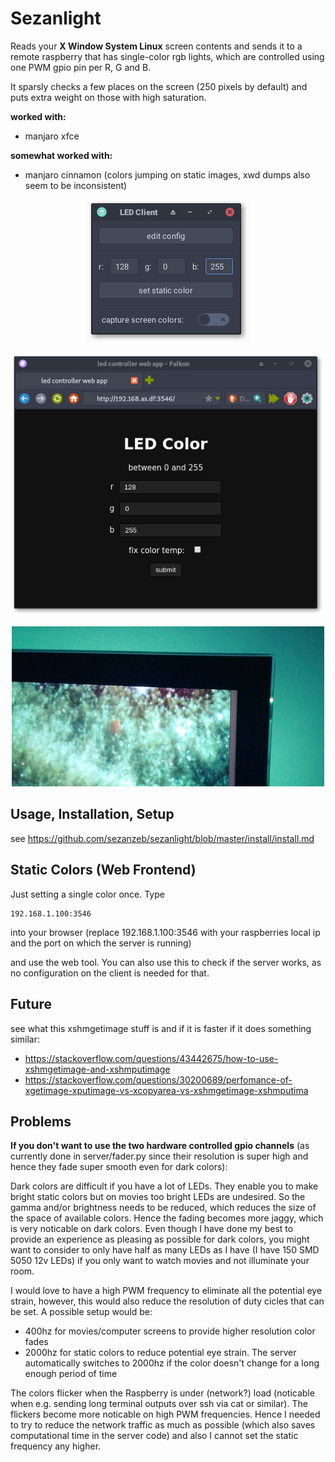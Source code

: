 # Sezanlight

Reads your **X Window System Linux** screen contents and sends it to a remote raspberry
that has single-color rgb lights, which are controlled using one PWM gpio pin per R, G and B.

It sparsly checks a few places on the screen (250 pixels by default) and puts extra weight
on those with high saturation.

**worked with:**
- manjaro xfce

**somewhat worked with:**
- manjaro cinnamon (colors jumping on static images, xwd dumps also seem to be inconsistent)

<p align="center">
  <img src="https://github.com/sezanzeb/sezanlight/blob/master/screenshots/gtk.png">
</p>
<p align="center">
  <img src="https://github.com/sezanzeb/sezanlight/blob/master/screenshots/web.png">
</p>
<p align="center">
  <img src="https://github.com/sezanzeb/sezanlight/blob/master/screenshots/photo.jpg">
</p>

## Usage, Installation, Setup

see https://github.com/sezanzeb/sezanlight/blob/master/install/install.md

## Static Colors (Web Frontend)

Just setting a single color once. Type

```
192.168.1.100:3546
```

into your browser (replace 192.168.1.100:3546 with your raspberries local ip and the port on which the server is running)

and use the web tool. You can also use this to check if the server works, as no configuration on the client is needed for that.

## Future

see what this xshmgetimage stuff is and if it is faster if it does something similar:
- https://stackoverflow.com/questions/43442675/how-to-use-xshmgetimage-and-xshmputimage 
- https://stackoverflow.com/questions/30200689/perfomance-of-xgetimage-xputimage-vs-xcopyarea-vs-xshmgetimage-xshmputima

## Problems

**If you don't want to use the two hardware controlled gpio channels** (as currently done in server/fader.py since their
resolution is super high and hence they fade super smooth even for dark colors):

Dark colors are difficult if you have a lot of LEDs. They enable you to make bright static
colors but on movies too bright LEDs are undesired. So the gamma and/or brightness needs to
be reduced, which reduces the size of the space of available colors. Hence the fading becomes
more jaggy, which is very noticable on dark colors. Even though I have done my best to provide
an experience as pleasing as possible for dark colors, you might want to consider to only have
half as many LEDs as I have (I have 150 SMD 5050 12v LEDs) if you only want to watch movies
and not illuminate your room.

I would love to have a high PWM frequency to eliminate all the potential eye strain, however, this would
also reduce the resolution of duty cicles that can be set. A possible setup would be:
- 400hz for movies/computer screens to provide higher resolution color fades
- 2000hz for static colors to reduce potential eye strain. The server automatically switches to 2000hz if the color doesn't change for a long enough period of time

The colors flicker when the Raspberry is under (network?) load (noticable when e.g. sending long terminal outputs over ssh via cat or similar). The flickers become more noticable on high PWM frequencies. Hence I needed to try to reduce the network traffic as much as possible (which also saves computational time in the server code) and also I cannot set the static frequency any higher.